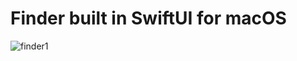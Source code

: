 # Finder built in SwiftUI for macOS

![finder1](https://user-images.githubusercontent.com/110813/104136125-48e80e00-5362-11eb-95d2-8f65812b04f9.png)
